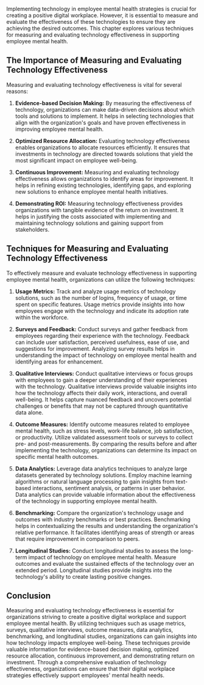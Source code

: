 
Implementing technology in employee mental health strategies is crucial for creating a positive digital workplace. However, it is essential to measure and evaluate the effectiveness of these technologies to ensure they are achieving the desired outcomes. This chapter explores various techniques for measuring and evaluating technology effectiveness in supporting employee mental health.

The Importance of Measuring and Evaluating Technology Effectiveness
-------------------------------------------------------------------

Measuring and evaluating technology effectiveness is vital for several reasons:

1. **Evidence-based Decision Making:** By measuring the effectiveness of technology, organizations can make data-driven decisions about which tools and solutions to implement. It helps in selecting technologies that align with the organization's goals and have proven effectiveness in improving employee mental health.

2. **Optimized Resource Allocation:** Evaluating technology effectiveness enables organizations to allocate resources efficiently. It ensures that investments in technology are directed towards solutions that yield the most significant impact on employee well-being.

3. **Continuous Improvement:** Measuring and evaluating technology effectiveness allows organizations to identify areas for improvement. It helps in refining existing technologies, identifying gaps, and exploring new solutions to enhance employee mental health initiatives.

4. **Demonstrating ROI:** Measuring technology effectiveness provides organizations with tangible evidence of the return on investment. It helps in justifying the costs associated with implementing and maintaining technology solutions and gaining support from stakeholders.

Techniques for Measuring and Evaluating Technology Effectiveness
----------------------------------------------------------------

To effectively measure and evaluate technology effectiveness in supporting employee mental health, organizations can utilize the following techniques:

1. **Usage Metrics:** Track and analyze usage metrics of technology solutions, such as the number of logins, frequency of usage, or time spent on specific features. Usage metrics provide insights into how employees engage with the technology and indicate its adoption rate within the workforce.

2. **Surveys and Feedback:** Conduct surveys and gather feedback from employees regarding their experience with the technology. Feedback can include user satisfaction, perceived usefulness, ease of use, and suggestions for improvement. Analyzing survey results helps in understanding the impact of technology on employee mental health and identifying areas for enhancement.

3. **Qualitative Interviews:** Conduct qualitative interviews or focus groups with employees to gain a deeper understanding of their experiences with the technology. Qualitative interviews provide valuable insights into how the technology affects their daily work, interactions, and overall well-being. It helps capture nuanced feedback and uncovers potential challenges or benefits that may not be captured through quantitative data alone.

4. **Outcome Measures:** Identify outcome measures related to employee mental health, such as stress levels, work-life balance, job satisfaction, or productivity. Utilize validated assessment tools or surveys to collect pre- and post-measurements. By comparing the results before and after implementing the technology, organizations can determine its impact on specific mental health outcomes.

5. **Data Analytics:** Leverage data analytics techniques to analyze large datasets generated by technology solutions. Employ machine learning algorithms or natural language processing to gain insights from text-based interactions, sentiment analysis, or patterns in user behavior. Data analytics can provide valuable information about the effectiveness of the technology in supporting employee mental health.

6. **Benchmarking:** Compare the organization's technology usage and outcomes with industry benchmarks or best practices. Benchmarking helps in contextualizing the results and understanding the organization's relative performance. It facilitates identifying areas of strength or areas that require improvement in comparison to peers.

7. **Longitudinal Studies:** Conduct longitudinal studies to assess the long-term impact of technology on employee mental health. Measure outcomes and evaluate the sustained effects of the technology over an extended period. Longitudinal studies provide insights into the technology's ability to create lasting positive changes.

Conclusion
----------

Measuring and evaluating technology effectiveness is essential for organizations striving to create a positive digital workplace and support employee mental health. By utilizing techniques such as usage metrics, surveys, qualitative interviews, outcome measures, data analytics, benchmarking, and longitudinal studies, organizations can gain insights into how technology impacts employee well-being. These techniques provide valuable information for evidence-based decision making, optimized resource allocation, continuous improvement, and demonstrating return on investment. Through a comprehensive evaluation of technology effectiveness, organizations can ensure that their digital workplace strategies effectively support employees' mental health needs.
